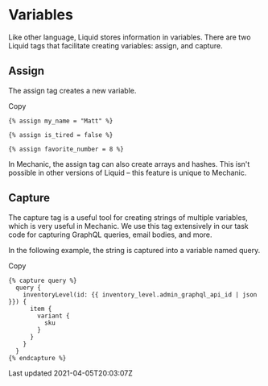 # Variables

Like other language, Liquid stores information in variables. There are two Liquid tags that facilitate creating variables: assign, and capture.

## Assign

The assign tag creates a new variable.

Copy

    {% assign my_name = "Matt" %}
    
    {% assign is_tired = false %}
    
    {% assign favorite_number = 8 %}

In Mechanic, the assign tag can also create arrays and hashes. This isn't possible in other versions of Liquid – this feature is unique to Mechanic.

## Capture

The capture tag is a useful tool for creating strings of multiple variables, which is very useful in Mechanic. We use this tag extensively in our task code for capturing GraphQL queries, email bodies, and more.

In the following example, the string is captured into a variable named query.

Copy

    {% capture query %}
      query {
        inventoryLevel(id: {{ inventory_level.admin_graphql_api_id | json }}) {
          item {
            variant {
              sku
            }
          }
        }
      }
    {% endcapture %}

Last updated 2021-04-05T20:03:07Z